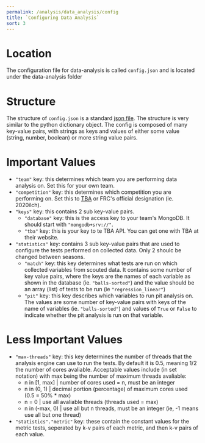 ```yaml
---
permalink: /analysis/data_analysis/config
title: `Configuring Data Analysis`
sort: 3
---
```


# Location

The configuration file for data-analysis is called `config.json` and is located under the data-analysis folder 

# Structure

The structure of `config.json` is a standard [json file](https://www.json.org/json-en.html). The structure is very similar to the python dictionary object. The config is composed of many key-value pairs, with strings as keys and values of either some value (string, number, boolean) or more string value pairs.

# Important Values

- `"team"` key: this determines which team you are performing data analysis on. Set this for your own team.
- `"competition"` key: this determines which competition you are performing on. Set this to [TBA](https://www.thebluealliance.com/) or FRC's official designation (ie. 2020ilch).
- `"keys"` key: this contains 2 sub key-value pairs.
    - `"database"` key: this is the access key to your team's MongoDB. It should start with `"mongodb+srv://"`.
    - `"tba"` key: this is your key to te TBA API. You can get one with TBA at their website.
- `"statistics"` key: contains 3 sub key-value pairs that are used to configure the tests performed on collected data. Only 2 shoulc be changed between seasons.
    - `"match"` key: this key determines what tests are run on which collected variables from scouted data. It contains some number of key value pairs, where the keys are the names of each variable as shown in the database (ie. `"balls-sorted"`) and the value should be an array (list) of tests to be run (ie `"regression_linear"`)
    - `"pit"` key: this key describes which variables to run pit analysis on. The values are some number of key-value pairs with keys of the name of variables (ie. `"balls-sorted"`) and values of `True` or `False` to indicate whether the pit analysis is run on that variable.
# Less Important Values
- `"max-threads"` key: this key determines the number of threads that the analysis engine can use to run the tests. By default it is 0.5, meaning 1/2 the number of cores avaliable. Acceptable values include (in set notation) with max being the number of maximum threads avaliable:
    - n in [1, max] | number of cores used = n, must be an integer
    - n in (0, 1) | decimal portion (percentage) of maximum cores used (0.5 = 50% * max)
    - n = 0 | use all avaliable threads (threads used = max)
    - n in (-max, 0) | use all but n threads, must be an integer (ie, -1 means use all but one thread)
- `"statistics"."metric"` key: these contain the constant values for the metric tests, seperated by k-v pairs of each metric, and then k-v pairs of each value.